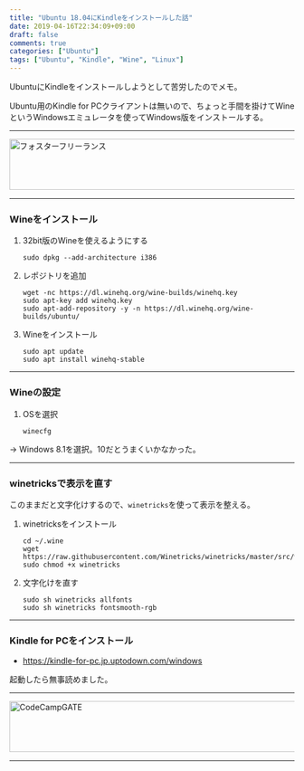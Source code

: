 ```yaml
---
title: "Ubuntu 18.04にKindleをインストールした話"
date: 2019-04-16T22:34:09+09:00
draft: false
comments: true
categories: ["Ubuntu"]
tags: ["Ubuntu", "Kindle", "Wine", "Linux"]
---
```


UbuntuにKindleをインストールしようとして苦労したのでメモ。

Ubuntu用のKindle for PCクライアントは無いので、ちょっと手間を掛けてWineというWindowsエミュレータを使ってWindows版をインストールする。

 <!--more-->

---

<a href="https://t.afi-b.com/visit.php?guid=ON&a=C9511S-D324435S&p=J690746r" target="_blank" rel="nofollow"><img src="https://www.afi-b.com/upload_image/9511-1520235201-3.gif" width="728" height="90" style="border:none;" alt="フォスターフリーランス" /></a><img src="https://t.afi-b.com/lead/C9511S/J690746r/D324435S" width="1" height="1" style="border:none;" />

---

### Wineをインストール

1. 32bit版のWineを使えるようにする

    ```
    sudo dpkg --add-architecture i386
    ```

2. レポジトリを追加

    ```
    wget -nc https://dl.winehq.org/wine-builds/winehq.key
    sudo apt-key add winehq.key
    sudo apt-add-repository -y -n https://dl.winehq.org/wine-builds/ubuntu/
    ```

3. Wineをインストール

    ```
    sudo apt update
    sudo apt install winehq-stable
    ```

---

### Wineの設定

1. OSを選択

    ```
    winecfg
    ```

→ Windows 8.1を選択。10だとうまくいかなかった。

---

### winetricksで表示を直す

このままだと文字化けするので、`winetricks`を使って表示を整える。

1. winetricksをインストール

    ```
    cd ~/.wine
    wget https://raw.githubusercontent.com/Winetricks/winetricks/master/src/winetricks
    sudo chmod +x winetricks
    ```

2. 文字化けを直す

    ```
    sudo sh winetricks allfonts
    sudo sh winetricks fontsmooth-rgb
    ```

---

### Kindle for PCをインストール

- https://kindle-for-pc.jp.uptodown.com/windows

起動したら無事読めました。

---

<a href="https://t.afi-b.com/visit.php?guid=ON&a=99886h-W336947J&p=J690746r" target="_blank" rel="nofollow"><img src="https://www.afi-b.com/upload_image/9886-1534983315-3.jpg" width="728" height="90" style="border:none;" alt="CodeCampGATE" /></a><img src="https://t.afi-b.com/lead/99886h/J690746r/W336947J" width="1" height="1" style="border:none;" />

---
